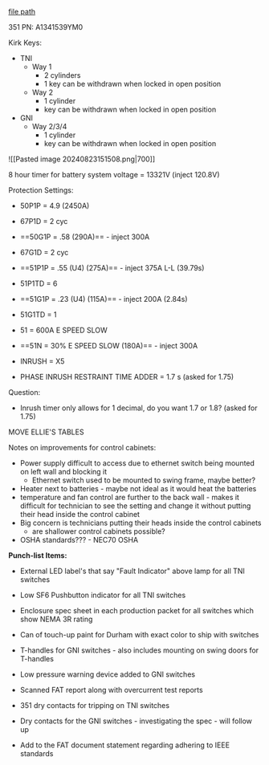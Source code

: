 
[file path](<file:///C:\Users\jnetherton\G&W Electric Co\US-PowerGridAutomation - Documents\_Lazer\Camp Humphreys (KK Interlock) - 111321>)

351 PN: A1341539YM0

Kirk Keys:
- TNI
	- Way 1
		- 2 cylinders
		- 1 key can be withdrawn when locked in open position
	- Way 2
		- 1 cylinder
		- key can be withdrawn when locked in open position
- GNI
	- Way 2/3/4
		- 1 cylinder
		- key can be withdrawn when locked in open position

![[Pasted image 20240823151508.png|700]]

8 hour timer for battery
system voltage = 13321V (inject 120.8V)

Protection Settings:
- 50P1P = 4.9 (2450A)
- 67P1D = 2 cyc
- ==50G1P = .58 (290A)== - inject 300A
- 67G1D = 2 cyc
- ==51P1P = .55 (U4) (275A)== - inject 375A L-L (39.79s)
- 51P1TD = 6
- ==51G1P = .23 (U4) (115A)== - inject 200A (2.84s)
- 51G1TD = 1

- 51 = 600A E SPEED SLOW
- ==51N = 30% E SPEED SLOW (180A)== - inject 300A
- INRUSH = X5
- PHASE INRUSH RESTRAINT TIME ADDER = 1.7 s (asked for 1.75)

Question:
- Inrush timer only allows for 1 decimal, do you want 1.7 or 1.8? (asked for 1.75)

MOVE ELLIE'S TABLES


Notes on improvements for control cabinets:
- Power supply difficult to access due to ethernet switch being mounted on left wall and blocking it
	- Ethernet switch used to be mounted to swing frame, maybe better?
- Heater next to batteries - maybe not ideal as it would heat the batteries
- temperature and fan control are further to the back wall - makes it difficult for technician to see the setting and change it without putting their head inside the control cabinet
- Big concern is technicians putting their heads inside the control cabinets
	- are shallower control cabinets possible?
- OSHA standards??? - NEC70 OSHA



**Punch-list Items:**
- External LED label's that say "Fault Indicator" above lamp for all TNI switches
    
- Low SF6 Pushbutton indicator for all TNI switches
    
- Enclosure spec sheet in each production packet for all switches which show NEMA 3R rating

- Can of touch-up paint for Durham with exact color to ship with switches
    
- T-handles for GNI switches - also includes mounting on swing doors for T-handles
    
- Low pressure warning device added to GNI switches
    
- Scanned FAT report along with overcurrent test reports

- 351 dry contacts for tripping on TNI switches

- Dry contacts for the GNI switches - investigating the spec - will follow up

- Add to the FAT document statement regarding adhering to IEEE standards